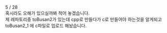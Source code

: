 5 / 28 <br/> 혹시라도 오해가 있으실까봐 적어 놓겠습니다. <br/> 제 레파토리중 toBusan2가 있는데 cpp로 만들다가 c로 만들어야 하는것을 알게되고 toBusan2_1 에 c파일로 업로드 해놨습니다.
